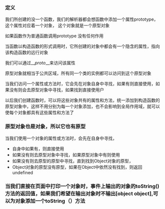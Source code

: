 ### 定义

我们所创建的没一个函数，我们的解析器都会想函数中添加一个属性prototype，这个属性对应着一个对象， 这个对象就是一个原型对象

如果函数作为普通函数调用prototype 没有任何作用

当函数以构造函数的形式调用时，它所创建的对象中都会有一个隐含的属性，指向该构造函数的远行对象

我们可以通过\_\__proto_\_\_来访问该属性

原型对象就相当于公共区域，所有同一个类的实例都可以访问到这个原型对象

当我们访问一个属性或方法时，它会先在对象自身中寻找，如果有则直接使用，如果没有则会去原型对象中寻找，如果找到直接使用户

以后我们创建函数时，可以将这些对象共有的属性和方法，统一添加到构造函数的原型对象中，这样不用分别为每一个对象添加，也不会影响到全局作用域，就可以使每个对象都具有这些属性和方法了

### 原型对象也是对象，所以它也有原型

当我们使用一个对象的属性或方法时，会先在自身中寻找，

* 自身中如果有，则直接使用
* 如果没有则去原型对象中寻找，如果原型对象中有则使用
* 如果没有则去原型的原型中寻找，直到找到Object对象的原型，
* Object对象的原型没有原型，如果在Object中依然没有找到，则返回undefined

### 当我们直接在页面中打印一个对象时，事件上输出的对象的toString\(\)方法的返回值，如果我们希望在输出对象时不输出\[object object\],可以为对象添加一个toString（）方法



